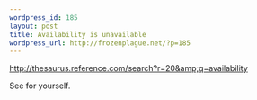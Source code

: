 ```yaml
--- 
wordpress_id: 185
layout: post
title: Availability is unavailable
wordpress_url: http://frozenplague.net/?p=185
---
```

<a href="http://thesaurus.reference.com/search?r=20&amp;q=availability">http://thesaurus.reference.com/search?r=20&amp;q=availability</a>

See for yourself.
